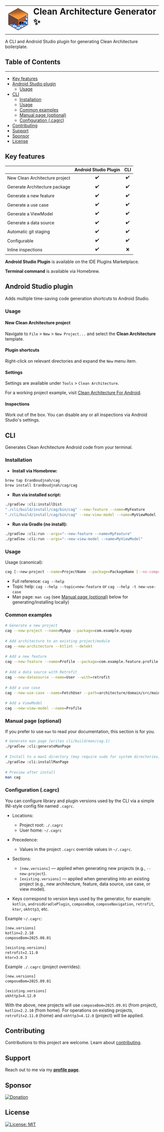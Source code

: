 <table style="border: none">
  <tr>
    <td><img src="./assets/cag-icon.png" alt="CAG Icon" width="80" height="80" /></td>
    <td><div><h1 style="margin-top: 0">Clean Architecture Generator ✨</h1></div></td>
  </tr>
</table>

A CLI and Android Studio plugin for generating Clean Architecture boilerplate.

## Table of Contents
<hr />

- [Key features](#key-features)
- [Android Studio plugin](#android-studio-plugin)
    - [Usage](#usage)
- [CLI](#cli)
  - [Installation](#installation)
  - [Usage](#usage-1)
  - [Common examples](#common-examples)
  - [Manual page (optional)](#manual-page-optional)
  - [Configuration (.cagrc)](#configuration-cagrc)
- [Contributing](#contributing)
- [Support](#support)
- [Sponsor](#sponsor)
- [License](#license)

## Key features

|                                | Android Studio Plugin | CLI |
|--------------------------------|:---------------------:|:---:|
| New Clean Architecture project |          ✔️           | ✔️  |
| Generate Architecture package  |          ✔️           | ✔️  |
| Generate a new feature         |          ✔️           | ✔️  |
| Generate a use case            |          ✔️           | ✔️  |
| Generate a ViewModel           |          ✔️           | ✔️  |
| Generate a data source         |          ✔️           | ✔️  |
| Automatic git staging          |          ✔️           | ✔️  |
| Configurable                   |          ✔️           | ✔️  |
| Inline inspections             |          ✔️           | ❌️  |

**Android Studio Plugin** is available on the IDE Plugins Marketplace.

**Terminal command** is available via Homebrew.

## Android Studio plugin

Adds multiple time-saving code generation shortcuts to Android Studio.

### Usage

#### New Clean Architecture project
Navigate to `File` > `New` > `New Project...` and select the **Clean Architecture** template.

#### Plugin shortcuts
Right-click on relevant directories and expand the `New` menu item.

#### Settings
Settings are available under `Tools` > `Clean Architecture`.

For a working project example, visit [Clean Architecture For Android](https://github.com/EranBoudjnah/CleanArchitectureForAndroid).

#### Inspections
Work out of the box. You can disable any or all inspections via Android Studio's settings.

## CLI

Generates Clean Architecture Android code from your terminal.

### Installation

- **Install via Homebrew:**

```bash
brew tap EranBoudjnah/cag
brew install EranBoudjnah/cag/cag
```

- **Run via installed script:**

```bash
./gradlew :cli:installDist
"./cli/build/install/cag/bin/cag" --new-feature --name=MyFeature
"./cli/build/install/cag/bin/cag" --new-view-model --name=MyViewModel
```

- **Run via Gradle (no install):**

```bash
./gradlew :cli:run --args="--new-feature --name=MyFeature"
./gradlew :cli:run --args="--new-view-model --name=MyViewModel"
```

### Usage

Usage (canonical):

```bash
cag [--new-project --name=ProjectName --package=PackageName [--no-compose] [--ktlint] [--detekt] [--ktor] [--retrofit]]... [--new-architecture [--no-compose] [--ktlint] [--detekt]]... [--new-feature --name=FeatureName [--package=PackageName]]... [--new-datasource --name=DataSourceName [--with=ktor|retrofit|ktor,retrofit]]... [--new-use-case --name=UseCaseName [--path=TargetPath]]... [--new-view-model --name=ViewModelName [--path=TargetPath]]...
```

- Full reference: `cag --help`
- Topic help: `cag --help --topic=new-feature` or `cag --help -t new-use-case`
- Man page: `man cag` (see [Manual page (optional)](#Manual-page-optional) below for generating/installing locally)

### Common examples

```bash
# Generate a new project
cag --new-project --name=MyApp --package=com.example.myapp

# Add architecture to an existing project/module
cag --new-architecture --ktlint --detekt

# Add a new feature
cag --new-feature --name=Profile --package=com.example.feature.profile

# Add a data source with Retrofit
cag --new-datasource --name=User --with=retrofit

# Add a use case
cag --new-use-case --name=FetchUser --path=architecture/domain/src/main/kotlin

# Add a ViewModel
cag --new-view-model --name=Profile
```

### Manual page (optional)

If you prefer to use `man` to read your documentation, this section is for you.

```bash
# Generate man page (writes cli/build/man/cag.1)
./gradlew :cli:generateManPage

# Install to a man1 directory (may require sudo for system directories)
./gradlew :cli:installManPage

# Preview after install
man cag
```

### Configuration (.cagrc)

You can configure library and plugin versions used by the CLI via a simple INI-style config file named `.cagrc`.

- Locations:
  - Project root: `./.cagrc`
  - User home: `~/.cagrc`

- Precedence:
  - Values in the project `.cagrc` override values in `~/.cagrc`.

- Sections:
  - `[new.versions]` — applied when generating new projects (e.g., `--new-project`).
  - `[existing.versions]` — applied when generating into an existing project (e.g., new architecture, feature, data source, use case, or view model).

- Keys correspond to version keys used by the generator, for example: `kotlin`, `androidGradlePlugin`, `composeBom`, `composeNavigation`, `retrofit`, `ktor`, `okhttp3`, etc.

Example `~/.cagrc`:

```
[new.versions]
kotlin=2.2.10
composeBom=2025.08.01

[existing.versions]
retrofit=2.11.0
ktor=3.0.3
```

Example `./.cagrc` (project overrides):

```
[new.versions]
composeBom=2025.09.01

[existing.versions]
okhttp3=4.12.0
```

With the above, new projects will use `composeBom=2025.09.01` (from project), `kotlin=2.2.10` (from home). For operations on existing projects, `retrofit=2.11.0` (home) and `okhttp3=4.12.0` (project) will be applied.

## Contributing
Contributions to this project are welcome. Learn about [contributing](https://github.com/ArmynC/ArminC-AutoExec/blob/master/.github/CONTRIBUTING.md).

## Support
Reach out to me via my **[profile page](https://github.com/EranBoudjnah)**.

## Sponsor
[![Donation](https://img.shields.io/badge/Buy%20Me%20a%20Coffee-%5E%5E-green?style=flat&logo=undertale&logoColor=red&color=white)](https://github.com/sponsors/EranBoudjnah)

## License
[![License: MIT](https://img.shields.io/badge/License-MIT-lightgrey.svg)](https://www.tldrlegal.com/license/mit-license)
